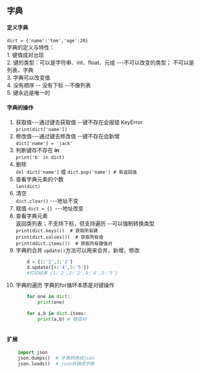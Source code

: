 ## 字典

#### 定义字典  
`dict = {'name':'tom','age':20}`    
字典的定义与特性：  
    1. 键值成对出现  
    2. 键的类型：可以是字符串、int、float、元组 ---不可以改变的类型；
    不可以是列表、字典  
    3. 字典可以改变值  
    4. 没有顺序 -- 没有下标  --不像列表  
    5. 键永远是唯一的  

#### 字典的操作 
1. 获取值---通过键去获取值 --键不存在会报错     KeyError  
    `print(dict['name'])`  
2. 修改值---通过键去修改值 --键不存在会新增  
    `dict['name'] = 'jack'`  
3. 判断键存不存在 **in**  
    `print('b' in dict)`
4. 删除  
    `del dict['name']` 或 `dict.pop('name') # 有返回值`  
5. 查看字典元素的个数  
    `len(dict)`  
6. 清空  
    `dict.clear()`  ---地址不变    
7. 赋值
    `dict = {} `---地址改变  
8. 查看字典元素  
    返回类列表；不支持下标，但支持遍历 --可以强制转换类型     
    `print(dict.keys())  # 获取所有键`  
    `print(dict.values())  # 获取所有值`  
    `print(ddict.items())  # 获取所有键值对`  
9. 字典的合并
    `update()`方法可以用来合并，新增，修改  
    ```Python
        d = {1:'2',2:'2'}
        d.update({4:'4',5:'5'})
        #打印结果 {1:'2',2:'2',4:'4',5:'5'}
    ```  
10. 字典的遍历
    字典的for循环本质是对键操作  
    ```Python
        for one in dict:
            print(one)
        
        for a,b in dict.items:
            print(a,b) # 键值对
        
    ```

#### 扩展
```Python
    import json
    json.dumps()  # 字典转换成json
    json.loads()  # json转换成字典
```